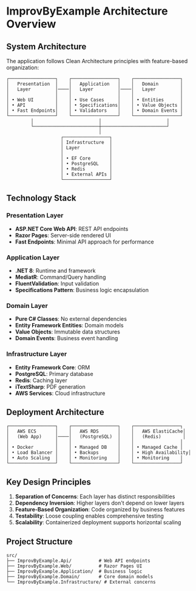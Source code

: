 # ImprovByExample Architecture Overview

## System Architecture

The application follows Clean Architecture principles with feature-based organization:

```
┌─────────────────┐    ┌─────────────────┐    ┌─────────────────┐
│   Presentation  │    │   Application   │    │   Domain        │
│   Layer         │────│   Layer         │────│   Layer         │
│                 │    │                 │    │                 │
│ • Web UI        │    │ • Use Cases     │    │ • Entities      │
│ • API           │    │ • Specifications│    │ • Value Objects │
│ • Fast Endpoints│    │ • Validators    │    │ • Domain Events │
└─────────────────┘    └─────────────────┘    └─────────────────┘
         │                        │                        │
         └────────────────────────┼────────────────────────┘
                                  │
                    ┌─────────────────┐
                    │ Infrastructure  │
                    │ Layer           │
                    │                 │
                    │ • EF Core       │
                    │ • PostgreSQL    │
                    │ • Redis         │
                    │ • External APIs │
                    └─────────────────┘
```

## Technology Stack

### Presentation Layer
- **ASP.NET Core Web API**: REST API endpoints
- **Razor Pages**: Server-side rendered UI
- **Fast Endpoints**: Minimal API approach for performance

### Application Layer
- **.NET 8**: Runtime and framework
- **MediatR**: Command/Query handling
- **FluentValidation**: Input validation
- **Specifications Pattern**: Business logic encapsulation

### Domain Layer
- **Pure C# Classes**: No external dependencies
- **Entity Framework Entities**: Domain models
- **Value Objects**: Immutable data structures
- **Domain Events**: Business event handling

### Infrastructure Layer
- **Entity Framework Core**: ORM
- **PostgreSQL**: Primary database
- **Redis**: Caching layer
- **iTextSharp**: PDF generation
- **AWS Services**: Cloud infrastructure

## Deployment Architecture

```
┌─────────────────┐    ┌─────────────────┐    ┌─────────────────┐
│   AWS ECS       │    │   AWS RDS       │    │   AWS ElastiCache│
│   (Web App)     │────│   (PostgreSQL)  │    │   (Redis)        │
│                 │    │                 │    │                 │
│ • Docker        │    │ • Managed DB    │    │ • Managed Cache │
│ • Load Balancer │    │ • Backups       │    │ • High Availability│
│ • Auto Scaling  │    │ • Monitoring    │    │ • Monitoring    │
└─────────────────┘    └─────────────────┘    └─────────────────┘
```

## Key Design Principles

1. **Separation of Concerns**: Each layer has distinct responsibilities
2. **Dependency Inversion**: Higher layers don't depend on lower layers
3. **Feature-Based Organization**: Code organized by business features
4. **Testability**: Loose coupling enables comprehensive testing
5. **Scalability**: Containerized deployment supports horizontal scaling

## Project Structure

```
src/
├── ImprovByExample.Api/          # Web API endpoints
├── ImprovByExample.Web/          # Razor Pages UI
├── ImprovByExample.Application/  # Business logic
├── ImprovByExample.Domain/       # Core domain models
└── ImprovByExample.Infrastructure/ # External concerns
```
